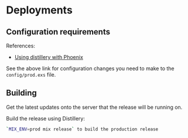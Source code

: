 # Deployments

## Configuration requirements

References:

- [Using distillery with Phoenix](https://hexdocs.pm/distillery/use-with-phoenix.html)

See the above link for configuration changes you need to make to the `config/prod.exs` file.

## Building

Get the latest updates onto the server that the release will be running on.

Build the release using Distillery:

```bash
`MIX_ENV=prod mix release` to build the production release
```


